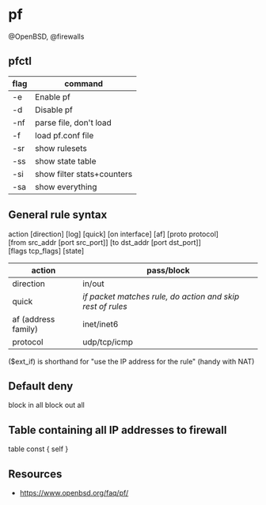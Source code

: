 # pf
@OpenBSD, @firewalls

pfctl
-----

| flag       | command                    |
|------------|----------------------------|
| -e         | Enable pf                  |
| -d         | Disable pf                 |
| -nf <file> | parse file, don't load     |
| -f <file>  | load pf.conf file          |
| -sr        | show rulesets              |
| -ss        | show state table           |
| -si        | show filter stats+counters |
| -sa        | show everything            |


General rule syntax
-------------------


 action [direction] [log] [quick] [on interface] [af] [proto protocol] \
 [from src_addr [port src_port]] [to dst_addr [port dst_port]] \
 [flags tcp_flags] [state] 

| action              | pass/block                                                 |
|---------------------|------------------------------------------------------------|
| direction           | in/out                                                     |
| quick               | *if packet matches rule, do action and skip rest of rules* |
| af (address family) | inet/inet6                                                 |
| protocol            | udp/tcp/icmp                                               |

($ext_if) is shorthand for "use the IP address for the rule" (handy with NAT)


Default deny
------------


 block in  all
 block out all 

Table containing all IP addresses to firewall
---------------------------------------------


 table <firewall> const { self }

Resources
---------


* <https://www.openbsd.org/faq/pf/>


